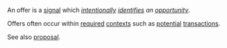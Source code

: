 An offer is a [signal](https://github.com/gcassel/Modular-Organization-Terminology/blob/master/terms/proposal.md) which *[intentionally](https://github.com/gcassel/Modular-Organization-Terminology/blob/master/terms/intention.md) [identifies](https://github.com/gcassel/Modular-Organization-Terminology/blob/master/terms/identify.md) an [opportunity](https://github.com/gcassel/Modular-Organization-Terminology/blob/master/terms/opportunity.md)*.

Offers often occur within [required](https://github.com/gcassel/Modular-Organization-Terminology/blob/master/terms/requirement.md) [contexts](https://github.com/gcassel/Modular-Organization-Terminology/blob/master/terms/context.md) such as [potential](https://github.com/gcassel/Modular-Organization-Terminology/blob/master/terms/potential.md) [transactions](https://github.com/gcassel/Modular-Organization-Terminology/blob/master/terms/transaction.md).

See also [proposal](https://github.com/gcassel/Modular-Organization-Terminology/blob/master/terms/proposal.md). 
